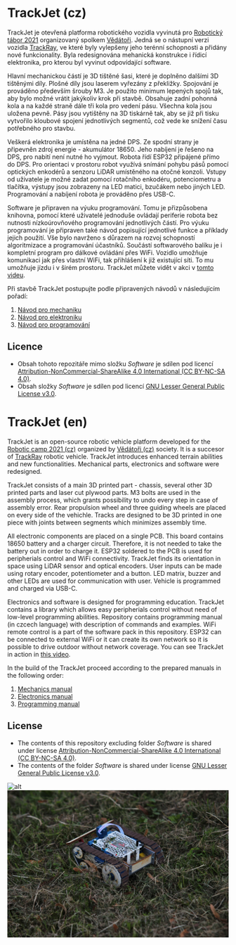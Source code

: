 # TrackJet (cz)
TrackJet je otevřená platforma robotického vozidla vyvinutá pro [Robotický tábor 2021](http://wp.vedatori.com/pobytove-tabory/) organizovaný spolkem [Vědátoři](http://wp.vedatori.com/). Jedná se o nástupní verzi vozidla [TrackRay](https://github.com/vedatori/TrackRay), ve které byly vylepšeny jeho terénní schopnosti a přidány nové funkcionality. Byla redesignována mehanická konstrukce i řídicí elektronika, pro kterou byl vyvinut odpovídající software. 

Hlavní mechanickou částí je 3D tištěné šasi, které je doplněno dalšími 3D tištěnými díly. Plošné díly jsou laserem vyřezány z překližky. Spojování je prováděno především šrouby M3. Je použito minimum lepených spojů tak, aby bylo možné vrátit jakýkoliv krok při stavbě. Obsahuje zadní pohonná kola a na každé straně dále tři kola pro vedení pásu. Všechna kola jsou uložena pevně. Pásy jsou vytištěny na 3D tiskárně tak, aby se již při tisku vytvořilo kloubové spojení jednotlivých segmentů, což vede ke snížení času potřebného pro stavbu.

Veškerá elektronika je umístěna na jedné DPS. Ze spodní strany je připevněn zdroj energie - akumulátor 18650. Jeho nabíjení je řešeno na DPS, pro nabití není nutné ho vyjmout. Robota řídí ESP32 připájené přímo do DPS. Pro orientaci v prostoru robot využívá snímání pohybu pásů pomocí optických enkodérů a senzoru LiDAR umístěného na otočné konzoli. Vstupy od uživatele je možné zadat pomocí rotačního enkodéru, potenciometru a tlačítka, výstupy jsou zobrazeny na LED matici, bzučákem nebo jiných LED. Programování a nabíjení robota je prováděno přes USB-C.

Software je připraven na výuku programování. Tomu je přizpůsobena knihovna, pomocí které uživatelé jednoduše ovládají periferie robota bez nutnosti nízkoúrovňového programování jednotlivých částí. Pro výuku programování je připraven také návod popisující jednotlivé funkce a příklady jejich použití. Vše bylo navrženo s důrazem na rozvoj schopností algoritmizace a programování účastníků.
Součástí softwarového balíku je i kompletní program pro dálkové ovládání přes WiFi. Vozidlo umožňuje komunikaci jak přes vlastní WiFi, tak přihlášení k již existující síti. To mu umožňuje jízdu i v širém prostoru. TrackJet můžete vidět v akci v [tomto videu](https://www.youtube.com/watch?v=zHig3jCnhBY).

Při stavbě TrackJet postupujte podle připravených návodů v následujícím pořadí:
1. [Návod pro mechaniku](https://github.com/vedatori/TrackJet/blob/main/Manuals/TrackJet_mechanics_cz.md)
1. [Návod pro elektroniku](https://github.com/vedatori/TrackJet/blob/main/Manuals/TrackJet_electronics_cz.md)
1. [Návod pro programování](https://github.com/vedatori/TrackJet/blob/main/Manuals/TrackJet_programming_cz.md)

## Licence
* Obsah tohoto repozitáře mimo složku *Software* je sdílen pod licencí [Attribution-NonCommercial-ShareAlike 4.0 International (CC BY-NC-SA 4.0)](https://creativecommons.org/licenses/by-nc-sa/4.0/).
* Obsah složky *Software* je sdílen pod licencí [GNU Lesser General Public License v3.0](https://www.gnu.org/licenses/lgpl-3.0.en.html).

# TrackJet (en)

TrackJet is an open-source robotic vehicle platform developed for the [Robotic camp 2021 (cz)](http://wp.vedatori.com/pobytove-tabory/) organized by [Vědátoři (cz)](http://wp.vedatori.com/) society. It is a succesor of [TrackRay](https://github.com/vedatori/TrackRay) robotic vehicle. TrackJet introduces enhanced terrain abilities and new functionalities. Mechanical parts, electronics and software were redesigned.

TrackJet consists of a main 3D printed part - chassis, several other 3D printed parts and laser cut plywood parts. M3 bolts are used in the assembly process, which grants possibility to undo every step in case of assembly error. Rear propulsion wheel and three guiding wheels are placed on every side of the vehichle. Tracks are designed to be 3D printed in one piece with joints between segments which minimizes assembly time.

All electronic components are placed on a single PCB. This board contains 18650 battery and a charger circuit. Therefore, it is not needed to take the battery out in order to charge it. ESP32 soldered to the PCB is used for peripherials control and WiFi connectivity. TrackJet finds its orientation in space using LiDAR sensor and optical encoders. User inputs can be made using rotary encoder, potentiometer and a button. LED matrix, buzzer and other LEDs are used for communication with user. Vehicle is programmed and charged via USB-C.

Electronics and software is designed for programming education. TrackJet contains a library which allows easy peripherials control without need of low-level programming abilities. Repository contains programming manual (in czcech language) with description of commands and examples.
WiFi remote control is a part of the software pack in this repository. ESP32 can be connected to external WiFi or it can create its own network so it is possible to drive outdoor without network coverage. You can see TrackJet in action in [this video](https://www.youtube.com/watch?v=zHig3jCnhBY).

In the build of the TrackJet proceed according to the prepared manuals in the following order:
1. [Mechanics manual](https://github.com/vedatori/TrackJet/blob/main/Manuals/TrackJet_mechanics_cz.md)
1. [Electronics manual](https://github.com/vedatori/TrackJet/blob/main/Manuals/TrackJet_electronics_cz.md)
1. [Programming manual](https://github.com/vedatori/TrackJet/blob/main/Manuals/TrackJet_programming_cz.md)

## License
* The contents of this repository excluding folder *Software* is shared under license [Attribution-NonCommercial-ShareAlike 4.0 International (CC BY-NC-SA 4.0)](https://creativecommons.org/licenses/by-nc-sa/4.0/).
* The contents of the folder *Software* is shared under license [GNU Lesser General Public License v3.0](https://www.gnu.org/licenses/lgpl-3.0.en.html).

![alt](Manuals/SupportFiles/DSC_0323.jpg)
![alt](Manuals/SupportFiles/IMG_7559-min.jpg)
